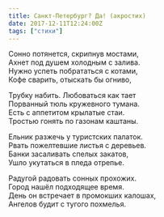 ```yaml
---
title: Санкт-Петербург? Да! (акростих)
date: 2017-12-11T12:24:00Z
tags: ["стихи"]
---
```


Сонно потянется, скрипнув мостами,   
Ахнет под душем холодным с залива.   
Нужно успеть побрататься с котами,   
Кофе сварить, отыскать бы огниво, 

Трубку набить. Любоваться как тает   
Порванный тюль кружевного тумана.   
Есть с аппетитом крылатые стаи.   
Тростью гонять по газонам каштаны. 

Ельник разжечь у туристских палаток.   
Рвать пожелтевшие листья с деревьев.   
Банки засаливать спелых закатов,   
Ушло укутаться в пледа отрепье. 

Радугой радовать сонных прохожих.   
Город нашёл подходящее время.   
День он встречает в промокших калошах,   
Ангелов будит с тугого похмелья.  
